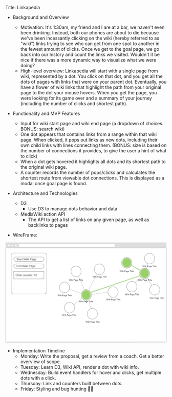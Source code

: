 Title: Linkapedia

* Background and Overview
    * Motivation:
    It's 1:30am, my friend and I are at a bar, we haven't even been drinking. Instead, both our phones are about to die because we've been incessantly clicking on the wiki (hereby referred to as "wiki") links trying to see who can get from one spot to another in the fewest amount of clicks. Once we get to the goal page, we go back into our history and count the links we visited. Wouldn't it be nice if there was a more dynamic way to visualize what we were doing?
    * High-level overview:
    Linkapedia will start with a single page from wiki, represented by a dot. You click on that dot, and you get all the dots of pages with links that were on your parent dot. Eventually, you have a flower of wiki links that highlight the path from your original page to the dot your mouse hovers. When you get the page, you were looking for its game over and a summary of your journey (including the number of clicks and shortest path).

* Functionality and MVP Features
    * Input for wiki start page and wiki end page (a dropdown of choices. BONUS: search wiki)
    * One dot appears that contains links from a range within that wiki page. When clicked, it pops out links as new dots, including their own child links with lines connecting them. (BONUS: size is based on the number of connections it provides, to give the user a hint of what to click)
    * When a dot gets hovered it highlights all dots and its shortest path to the original wiki page.
    * A counter records the number of pops/clicks and calculates the shortest route from viewable dot connections. This is displayed as a modal once goal page is found.

* Architecture and Technologies
    * D3
        * Use D3 to manage dots behavior and data
    * MediaWiki action API
        * The API to get a list of links on any given page, as well as backlinks to pages
* WireFrame:

![Alt text](WireFrame.png?raw=true "Wireframe")

* Implementation Timeline
    * Monday: Write the proposal, get a review from a coach. Get a better overview of scope.
    * Tuesday: Learn D3, Wiki API, render a dot with wiki info.
    * Wednesday: Build event handlers for hover and clicks, get multiple dots with a click.
    * Thursday: Link and counters built between dots.
    * Friday: Styling and bug hunting 🐛🔫